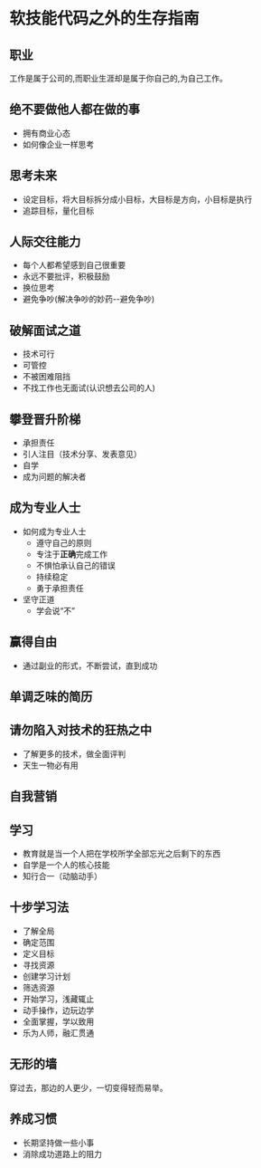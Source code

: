 # 软技能代码之外的生存指南

## 职业

工作是属于公司的,而职业生涯却是属于你自己的,为自己工作。

## 绝不要做他人都在做的事

- 拥有商业心态
- 如何像企业一样思考

## 思考未来

- 设定目标，将大目标拆分成小目标，大目标是方向，小目标是执行
- 追踪目标，量化目标

## 人际交往能力

- 每个人都希望感到自己很重要
- 永远不要批评，积极鼓励
- 换位思考
- 避免争吵(解决争吵的妙药--避免争吵)

## 破解面试之道

- 技术可行
- 可管控
- 不被困难阻挡
- 不找工作也无面试(认识想去公司的人)

## 攀登晋升阶梯

- 承担责任
- 引人注目（技术分享、发表意见）
- 自学
- 成为问题的解决者

## 成为专业人士

- 如何成为专业人士
  - 遵守自己的原则
  - 专注于**正确**完成工作
  - 不惧怕承认自己的错误
  - 持续稳定
  - 勇于承担责任
- 坚守正道
  - 学会说“不”

## 赢得自由

- 通过副业的形式，不断尝试，直到成功

## 单调乏味的简历

## 请勿陷入对技术的狂热之中

- 了解更多的技术，做全面评判
- 天生一物必有用

## 自我营销

## 学习

- 教育就是当一个人把在学校所学全部忘光之后剩下的东西
- 自学是一个人的核心技能
- 知行合一（动脑动手）

## 十步学习法

- 了解全局
- 确定范围
- 定义目标
- 寻找资源
- 创建学习计划
- 筛选资源
- 开始学习，浅藏辄止
- 动手操作，边玩边学
- 全面掌握，学以致用
- 乐为人师，融汇贯通

## 无形的墙

穿过去，那边的人更少，一切变得轻而易举。

## 养成习惯

- 长期坚持做一些小事
- 消除成功道路上的阻力
